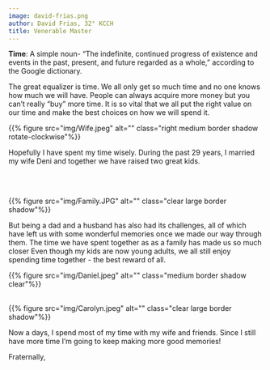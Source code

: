 ```yaml
---
image: david-frias.png
author: David Frias, 32° KCCH
title: Venerable Master
---
```


**Time**: A simple noun-  “The indefinite, continued progress of existence and events in the past, present, and future regarded as a whole,” according to the Google dictionary.

The great equalizer is time.  We all only get so much time and no one knows how much we will have.  People can always acquire more money but you can’t really “buy” more time.  It is so vital that we all put the right value on our time and make the best choices on how we will spend it.

{{% figure src="img/Wife.jpeg" alt="" class="right medium border shadow rotate-clockwise"%}}

Hopefully I have spent my time wisely.  During the past 29 years, I married my wife Deni and together we have raised two great kids. 

<br><br>

{{% figure src="img/Family.JPG" alt="" class="clear large border shadow"%}}

But being a dad and a husband has also had its challenges, all of which have left us with some wonderful memories once we made our way through them.  The time we have spent together as as a family has made us so much closer Even  though my kids are now young adults, we all still enjoy spending time together - the best reward of all.

{{% figure src="img/Daniel.jpeg" alt="" class="medium border shadow clear"%}}<br><br>

{{% figure src="img/Carolyn.jpeg" alt="" class="clear large border shadow"%}}

Now a days, I spend most of my time with my wife and friends.  Since I still have more time I’m going to keep making more good memories!

Fraternally,